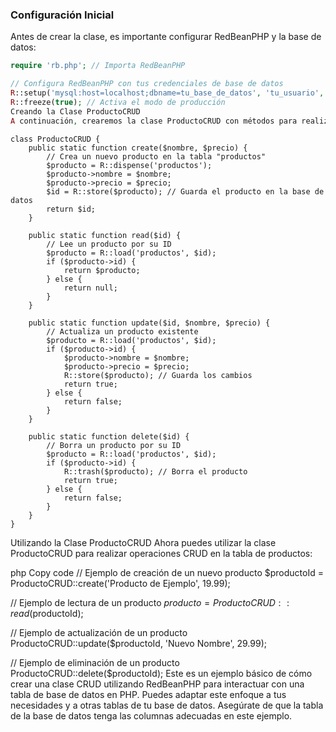### Configuración Inicial

Antes de crear la clase, es importante configurar RedBeanPHP y la base de datos:

```php
require 'rb.php'; // Importa RedBeanPHP

// Configura RedBeanPHP con tus credenciales de base de datos
R::setup('mysql:host=localhost;dbname=tu_base_de_datos', 'tu_usuario', 'tu_contraseña');
R::freeze(true); // Activa el modo de producción
Creando la Clase ProductoCRUD
A continuación, crearemos la clase ProductoCRUD con métodos para realizar operaciones CRUD en la tabla "productos":
```

```
class ProductoCRUD {
    public static function create($nombre, $precio) {
        // Crea un nuevo producto en la tabla "productos"
        $producto = R::dispense('productos');
        $producto->nombre = $nombre;
        $producto->precio = $precio;
        $id = R::store($producto); // Guarda el producto en la base de datos
        return $id;
    }

    public static function read($id) {
        // Lee un producto por su ID
        $producto = R::load('productos', $id);
        if ($producto->id) {
            return $producto;
        } else {
            return null;
        }
    }

    public static function update($id, $nombre, $precio) {
        // Actualiza un producto existente
        $producto = R::load('productos', $id);
        if ($producto->id) {
            $producto->nombre = $nombre;
            $producto->precio = $precio;
            R::store($producto); // Guarda los cambios
            return true;
        } else {
            return false;
        }
    }

    public static function delete($id) {
        // Borra un producto por su ID
        $producto = R::load('productos', $id);
        if ($producto->id) {
            R::trash($producto); // Borra el producto
            return true;
        } else {
            return false;
        }
    }
}
```

Utilizando la Clase ProductoCRUD
Ahora puedes utilizar la clase ProductoCRUD para realizar operaciones CRUD en la tabla de productos:

php
Copy code
// Ejemplo de creación de un nuevo producto
$productoId = ProductoCRUD::create('Producto de Ejemplo', 19.99);

// Ejemplo de lectura de un producto
$producto = ProductoCRUD::read($productoId);

// Ejemplo de actualización de un producto
ProductoCRUD::update($productoId, 'Nuevo Nombre', 29.99);

// Ejemplo de eliminación de un producto
ProductoCRUD::delete($productoId);
Este es un ejemplo básico de cómo crear una clase CRUD utilizando RedBeanPHP para interactuar con una tabla de base de datos en PHP. Puedes adaptar este enfoque a tus necesidades y a otras tablas de tu base de datos. Asegúrate de que la tabla de la base de datos tenga las columnas adecuadas en este ejemplo.

```

```
